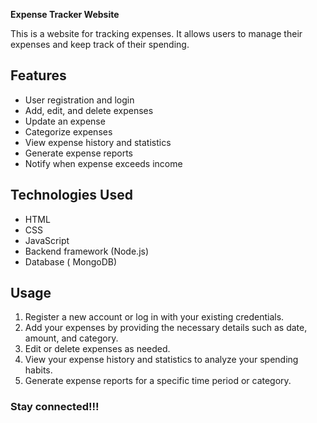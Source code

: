 **Expense Tracker Website**

This is a website for tracking expenses. It allows users to manage their expenses and keep track of their spending.

## Features

- User registration and login
- Add, edit, and delete expenses
- Update an expense
- Categorize expenses
- View expense history and statistics
- Generate expense reports
- Notify when expense exceeds income

## Technologies Used

- HTML
- CSS
- JavaScript
- Backend framework (Node.js)
- Database ( MongoDB)


## Usage

1. Register a new account or log in with your existing credentials.
2. Add your expenses by providing the necessary details such as date, amount, and category.
3. Edit or delete expenses as needed.
4. View your expense history and statistics to analyze your spending habits.
5. Generate expense reports for a specific time period or category.

### Stay connected!!!

